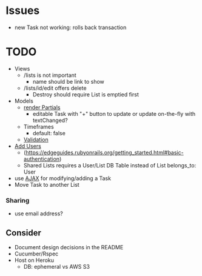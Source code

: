 # Issues
- new Task not working: rolls back transaction

# TODO
- Views
  - /lists is not important
    - name should be link to show
  - /lists/id/edit offers delete
    - Destroy should require List is emptied first
- Models
  - [render Partials](https://edgeguides.rubyonrails.org/getting_started.html#rendering-partial-collections)
    - editable Task with "+" button to update or update on-the-fly with textChanged?
  - Timeframes
    - default: false
  - [Validation](https://edgeguides.rubyonrails.org/getting_started.html#adding-some-validation)
- [Add Users](https://www.railstutorial.org/book/modeling_users)
  - (https://edgeguides.rubyonrails.org/getting_started.html#basic-authentication)
  - Shared Lists requires a User/List DB Table instead of List belongs_to: User
- use [AJAX](https://docs.google.com/document/d/1wDGbrMNZcC9fNPRmIvftnUF0gO9Ref1QsbdODm0KF-Y/edit#) for modifying/adding a Task
- Move Task to another List

### Sharing
- use email address?

## Consider
- Document design decisions in the README
- Cucumber/Rspec
- Host on Heroku
  - DB: ephemeral vs AWS S3
